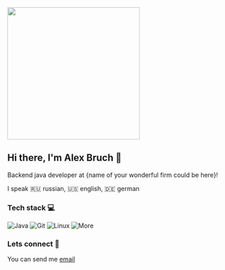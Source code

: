 <img src="https://i.giphy.com/media/v1.Y2lkPTc5MGI3NjExd3EwdTM3N24yajU3MW5iYWdpbXhmdTVxOTJ0cm5xMDN5Y3BjdHQzeSZlcD12MV9pbnRlcm5hbF9naWZfYnlfaWQmY3Q9Zw/13HBDT4QSTpveU/giphy.gif" width="300" height="300" />

## Hi there, I'm Alex Bruch :wave:

Backend java developer at {name of your wonderful firm could be here}!

I speak :ru: russian, :us: english, :de: german

### Tech stack :computer:

![Java](https://img.shields.io/badge/Java-red?logo=java&logoColor=white)
![Git](https://img.shields.io/badge/Git-red?logo=git&logoColor=white)
![Linux](https://img.shields.io/badge/Linux-blue?logo=linux&logoColor=white)
![More](https://img.shields.io/badge/that's_it_for_now-blue)

### Lets connect :handshake:

You can send me [email](alex.bruch@tutanota.com)